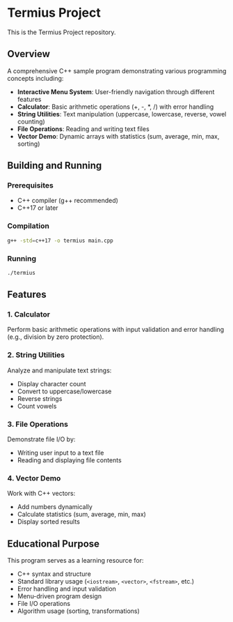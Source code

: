 # Termius Project

This is the Termius Project repository.

## Overview

A comprehensive C++ sample program demonstrating various programming concepts including:

- **Interactive Menu System**: User-friendly navigation through different features
- **Calculator**: Basic arithmetic operations (+, -, *, /) with error handling
- **String Utilities**: Text manipulation (uppercase, lowercase, reverse, vowel counting)
- **File Operations**: Reading and writing text files
- **Vector Demo**: Dynamic arrays with statistics (sum, average, min, max, sorting)

## Building and Running

### Prerequisites
- C++ compiler (g++ recommended)
- C++17 or later

### Compilation
```bash
g++ -std=c++17 -o termius main.cpp
```

### Running
```bash
./termius
```

## Features

### 1. Calculator
Perform basic arithmetic operations with input validation and error handling (e.g., division by zero protection).

### 2. String Utilities
Analyze and manipulate text strings:
- Display character count
- Convert to uppercase/lowercase
- Reverse strings
- Count vowels

### 3. File Operations
Demonstrate file I/O by:
- Writing user input to a text file
- Reading and displaying file contents

### 4. Vector Demo
Work with C++ vectors:
- Add numbers dynamically
- Calculate statistics (sum, average, min, max)
- Display sorted results

## Educational Purpose

This program serves as a learning resource for:
- C++ syntax and structure
- Standard library usage (`<iostream>`, `<vector>`, `<fstream>`, etc.)
- Error handling and input validation
- Menu-driven program design
- File I/O operations
- Algorithm usage (sorting, transformations)
